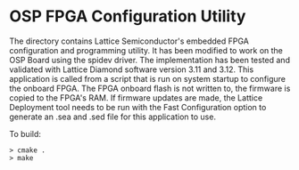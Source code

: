 # OSP FPGA Configuration Utility

The directory contains Lattice Semiconductor's embedded FPGA configuration and programming utility. It has been modified to work on the OSP Board using the spidev driver. The implementation has been tested and validated with Lattice Diamond software version 3.11 and 3.12. This application is called from a script that is run on system startup to configure the onboard FPGA. The FPGA onboard flash is not written to, the firmware is copied to the FPGA's RAM. If firmware updates are made, the Lattice Deployment tool needs to be run with the Fast Configuration option to generate an .sea and .sed file for this application to use.


To build:
```
> cmake .
> make
```